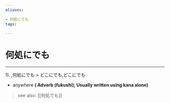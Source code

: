 ```yaml
---
aliases:
    
- 何処にでも
tags:
    
---
```


# 何処にでも
---
1).
,何処にでも > どこにでも,どこにでも

- anywhere
**( Adverb (fukushi); Usually written using kana alone)**
> see also:  [[何処でも]]
            